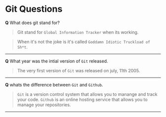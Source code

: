 # Git Questions

**Q** What does git stand for?

> Git stand for `Global Information Tracker` when its working.

>When it's not the joke is it's called `Goddamn Idiotic Truckload of Sh*t`.

---

**Q** What year was the intial version of `Git` released.

> The very first version of `Git` was released on july, 11th 2005.

---

**Q** whats the difference between `Git` and `Github`.

> `Git` is a version control system that allows you to manange and track your code. `Github` is an online hosting service that allows you to manage your repositories.

---
